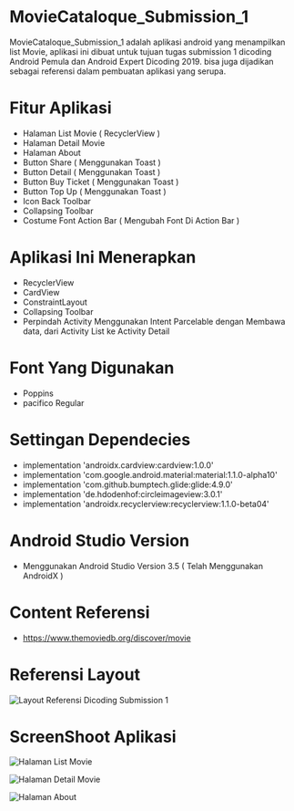 # MovieCataloque_Submission_1
MovieCataloque_Submission_1 adalah aplikasi android yang menampilkan list Movie, aplikasi ini dibuat untuk tujuan tugas submission 1 dicoding Android Pemula dan Android Expert Dicoding 2019.
bisa juga dijadikan sebagai referensi dalam pembuatan aplikasi yang serupa.

# Fitur Aplikasi
- Halaman List Movie ( RecyclerView )
- Halaman Detail Movie
- Halaman About
- Button Share ( Menggunakan Toast )
- Button Detail ( Menggunakan Toast )
- Button Buy Ticket ( Menggunakan Toast )
- Button Top Up ( Menggunakan Toast )
- Icon Back Toolbar
- Collapsing Toolbar
- Costume Font Action Bar ( Mengubah Font Di Action Bar )

# Aplikasi Ini Menerapkan
- RecyclerView
- CardView
- ConstraintLayout
- Collapsing Toolbar
- Perpindah Activity Menggunakan Intent Parcelable dengan Membawa data, dari Activity List ke Activity Detail

# Font Yang Digunakan
- Poppins
- pacifico Regular

# Settingan Dependecies
- implementation 'androidx.cardview:cardview:1.0.0'
- implementation 'com.google.android.material:material:1.1.0-alpha10'
- implementation 'com.github.bumptech.glide:glide:4.9.0'
- implementation 'de.hdodenhof:circleimageview:3.0.1'
- implementation 'androidx.recyclerview:recyclerview:1.1.0-beta04'

# Android Studio Version
- Menggunakan Android Studio Version 3.5 ( Telah Menggunakan AndroidX )

# Content Referensi
- https://www.themoviedb.org/discover/movie

# Referensi Layout
![Layout Referensi Dicoding Submission 1](https://user-images.githubusercontent.com/50509675/65590387-ea542080-dfb4-11e9-8900-1617ca201909.png)

# ScreenShoot Aplikasi
![Halaman List Movie](https://user-images.githubusercontent.com/50509675/65590743-7a926580-dfb5-11e9-8dfb-e6bb637a02fb.png)

![Halaman Detail Movie](https://user-images.githubusercontent.com/50509675/65590798-9138bc80-dfb5-11e9-9f60-1231cfd0e2ff.png)

![Halaman About](https://user-images.githubusercontent.com/50509675/65590841-a6155000-dfb5-11e9-9e71-4598cf41140d.png)


